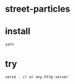 # street-particles

# install 

 ```bash
 yarn
 ```
 
 # try
 
 ```
 serve . // or any http-server
 ```
 
